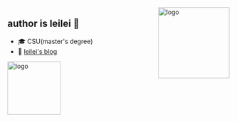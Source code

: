 
<!--
**gengyanlei/gengyanlei** is a ✨ _special_ ✨ repository because its `README.md` (this file) appears on your GitHub profile.

Here are some ideas to get you started:

- 🔭 I’m currently working on ...
- 🌱 I’m currently learning ...
- 👯 I’m looking to collaborate on ...
- 🤔 I’m looking for help with ...
- 💬 Ask me about ...
- 📫 How to reach me: ...
- 😄 Pronouns: ...
- ⚡ Fun fact: ...
- 用于显示编程语言比例
- [![Top Langs](https://github-readme-stats.vercel.app/api/top-langs/?username=gengyanlei&layout=compact)](https://github.com/gengyanlei/github-readme-stats)
- 黑色背景显示stars
- ![leilei's github stats](https://github-readme-stats.vercel.app/api?username=gengyanlei&show_icons=true&theme=radical)
- ![leilei's github stats](https://github-readme-stats.vercel.app/api?username=gengyanlei&show_icons=true)
-->

<img src="https://github-readme-stats.vercel.app/api?username=gengyanlei&show_icons=true" alt="logo" height="160" align="right" style="margin: 5px; margin-bottom: 20px;" />

## author is leilei 👋
- 🎓 CSU(master's degree)
- 📖 [leilei's blog](https://blog.csdn.net/LEILEI18A)

<img src="https://github-profile-trophy.vercel.app/?username=gengyanlei&theme=flat" alt="logo" height="120" align="center" style="margin: auto; margin-bottom: 20px;" />

